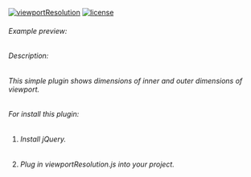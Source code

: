 [![viewportResolution](https://img.shields.io/badge/25/10/2017-viewportResolution-ff69b4.svg?style=flat)](https://github.com/serg-gavel/viewportResolution) [![license](https://img.shields.io/github/license/mashape/apistatus.svg)](https://github.com/serg-gavel/viewportResolution/edit/master/LICENSE)
###### Example preview:

###### Description:  
###### This simple plugin shows dimensions of inner and outer dimensions of viewport.  
###### For install this plugin: 
1. ###### Install jQuery.
2. ###### Plug in viewportResolution.js into your project.

